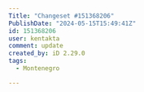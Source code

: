 ```yaml
---
Title: "Changeset #151368206"
PublishDate: "2024-05-15T15:49:41Z"
id: 151368206
user: kentakta
comment: update
created_by: iD 2.29.0
tags:
  - Montenegro

---
```

